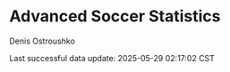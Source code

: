 # Advanced Soccer Statistics
Denis Ostroushko

<!-- gfm -->

Last successful data update: 2025-05-29 02:17:02 CST

